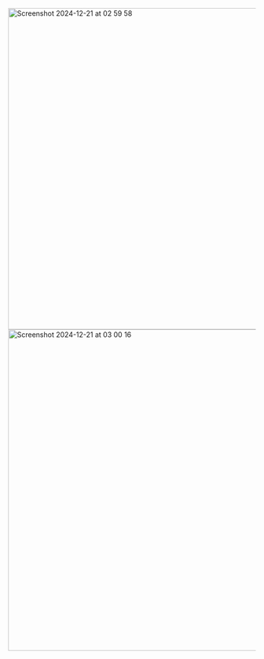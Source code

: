 <img width="653" alt="Screenshot 2024-12-21 at 02 59 58" src="https://github.com/user-attachments/assets/50c91432-a7e9-4e77-9730-9f1c60d9e0c2" />
<img width="653" alt="Screenshot 2024-12-21 at 03 00 16" src="https://github.com/user-attachments/assets/70a88cfe-d5cd-45ae-94b6-e69fed9b151b" />
